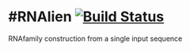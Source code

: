 #RNAlien   [![Build Status](https://travis-ci.org/eggzilla/RNAlien.svg?branch=master)](https://travis-ci.org/eggzilla/RNAlien)
=========
RNAfamily construction from a single input sequence
